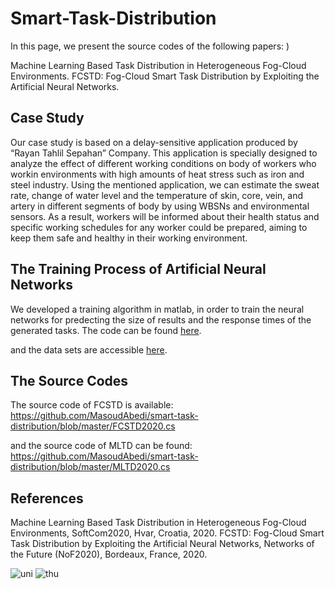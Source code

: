 # Smart-Task-Distribution
In this page, we present the source codes of the following papers: )

Machine Learning Based Task Distribution in Heterogeneous Fog-Cloud Environments.
FCSTD: Fog-Cloud Smart Task Distribution by Exploiting the Artificial Neural Networks.


## Case Study
Our  case  study is  based  on  a delay-sensitive application produced   by   “Rayan   Tahlil   Sepahan”   Company.   This application  is specially designed to analyze the effect of different  working  conditions  on body of  workers who  workin  environments  with  high  amounts  of  heat  stress  such  as iron and steel industry. Using the mentioned application, we can  estimate  the  sweat  rate,  change  of  water  level  and  the temperature   of   skin,  core,   vein,  and   artery   in   different segments  of  body  by  using  WBSNs  and  environmental sensors.  As  a  result,  workers  will  be  informed  about  their health status and specific  working  schedules for any worker could  be  prepared, aiming to  keep them safe  and  healthy in their working environment.

## The Training Process of Artificial Neural Networks 
We developed a training algorithm in matlab, in order to train the neural networks for predecting the size of results and the response times of the generated tasks. The code can be found [here](https://github.com/MasoudAbedi/smart-task-distribution/blob/master/ANN-training-matlab.m).

and the data sets are accessible [here](https://github.com/MasoudAbedi/smart-task-distribution/blob/master/DataSet.zip).


## The Source Codes

The source code of FCSTD is available:
https://github.com/MasoudAbedi/smart-task-distribution/blob/master/FCSTD2020.cs

and the source code of MLTD can be found:
https://github.com/MasoudAbedi/smart-task-distribution/blob/master/MLTD2020.cs

## References

Machine Learning Based Task Distribution in Heterogeneous Fog-Cloud Environments, SoftCom2020, Hvar, Croatia, 2020.
FCSTD: Fog-Cloud Smart Task Distribution by Exploiting the Artificial Neural Networks, Networks of the Future (NoF2020), Bordeaux, France, 2020.

![uni](https://user-images.githubusercontent.com/64810541/93024989-98a80a00-f5fa-11ea-9940-99b59e2b3a8a.PNG)
![thu](https://user-images.githubusercontent.com/64810541/93024992-99d93700-f5fa-11ea-83e6-4a31de446c90.PNG)








